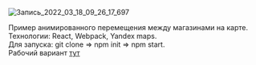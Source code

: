 ![Запись_2022_03_18_09_26_17_697](https://user-images.githubusercontent.com/47778499/159224619-b63d3d06-ff1e-4c76-ab6f-9bb4df82cf57.gif)


Пример анимированного перемещения между магазинами на карте. </br>
Технологии: React, Webpack, Yandex maps.</br>
Для запуска: git clone => npm init => npm start. </br>
Рабочий вариант <a href="https://express-shina.web.app/" target="_blank">тут</a>


